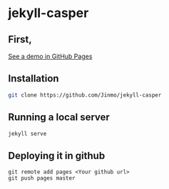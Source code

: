 # jekyll-casper

## First,

[See a demo in GitHub Pages](https://jinmo.github.io)

## Installation

```sh
git clone https://github.com/Jinmo/jekyll-casper
```

## Running a local server

```sh
jekyll serve
```

## Deploying it in github

```
git remote add pages <Your github url>
git push pages master
```
